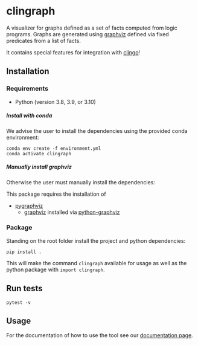 # clingraph

A visualizer for graphs defined as a set of facts computed from logic programs. Graphs are generated using [graphviz](https://graphviz.org) defined via fixed predicates from a list of facts. 


It contains special features for integration with [clingo](https://potassco.org/clingo/)!


## Installation

### Requirements

- Python (version 3.8, 3.9, or 3.10)

##### Install with conda
We advise the user to install the dependencies using the provided conda environment:

```
conda env create -f environment.yml
conda activate clingraph
```

##### Manually install graphviz
Otherwise the user must manually install the dependencies:

This package requires the installation of 
- [pygraphviz](https://pygraphviz.github.io/documentation/stable/install.html)
  - [graphviz](https://www.graphviz.org) installed via [python-graphviz](https://anaconda.org/conda-forge/python-graphviz)

### Package

Standing on the root folder install the project and python dependencies:

```
pip install .
```

This will make the command `clingraph` available for usage as well as the python package with `import clingraph`.

## Run tests

```
pytest -v
```

## Usage

For the documentation of how to use the tool see our [documentation page](https://clingraph.readthedocs.io/en/latest/).

